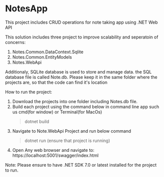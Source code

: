 # NotesApp
This project includes CRUD operations for note taking app using .NET Web API

This solution includes three project to improve scalability and seperatoin of concerns:

1. Notes.Common.DataContext.Sqlite
2. Notes.Common.EntityModels
3. Notes.WebApi

Additionaly, SQLite database is used to store and manage data. the SQL database file is called Note.db.
Please keep it in the same folder where the projects are, so that the code can find it's location

How to run the project:
1. Download the projects into one folder including Notes.db file.
2. Build each project using the command below in command line app such us cmd(for window) or Terminal(for MacOs)
    >dotnet build
3. Navigate to Note.WebApi Project and run below command
   >dotnet run (ensure that project is running)
4. Open Any web browser and navigate to: https://localhost:5001/swagger/index.html


Note: Please ensure to have .NET SDK 7.0 or latest installed for the project to run.
